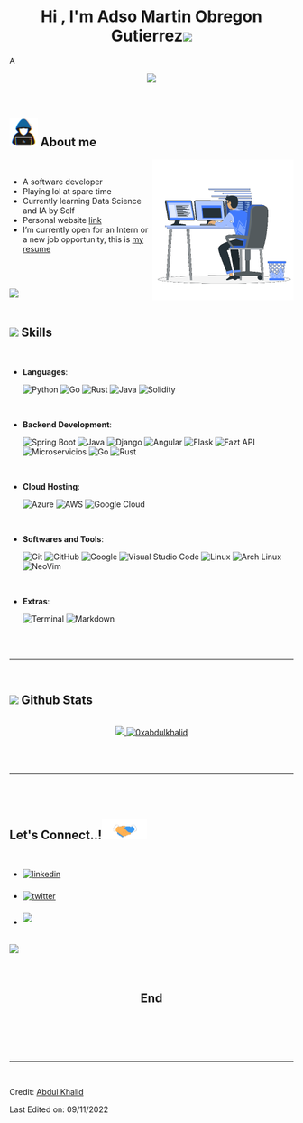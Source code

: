 <h1 align="center"><b>Hi , I'm Adso Martin Obregon Gutierrez</b><img src="https://media.giphy.com/media/hvRJCLFzcasrR4ia7z/giphy.gif" width="35"></h1>
<!--  -->A
<p align="center">
<a href="https://github.com/DenverCoder1/readme-typing-svg">
  <img src="https://readme-typing-svg.herokuapp.com?font=Time+New+Roman&color=cyan&size=25&center=true&vCenter=true&width=600&height=100&lines=Hola,+soy+Adso+Martín+Obregón;Software developer,;Estudiante+de+Ciencias+de+la+Computación,;Apasionado+por+aprender+nuevas+cosas..<3">
</a>

</p>


<br>



	
## <picture><img src = "https://github.com/0xAbdulKhalid/0xAbdulKhalid/raw/main/assets/mdImages/about_me.gif" width = 50px></picture> **About me**

<picture> <img align="right" src="https://github.com/0xAbdulKhalid/0xAbdulKhalid/raw/main/assets/mdImages/Right_Side.gif" width = 250px></picture>

<br>

- A software developer
- Playing lol at spare time
- Currently learning Data Science and IA by Self
- Personal website [link]()
- I’m currently open for an Intern or a new job opportunity, this is [my resume](https://read.cv/0xabdulkhalid)

<br><br>

<img src="https://user-images.githubusercontent.com/73097560/115834477-dbab4500-a447-11eb-908a-139a6edaec5c.gif"><br><br>

## <img src="https://media2.giphy.com/media/QssGEmpkyEOhBCb7e1/giphy.gif?cid=ecf05e47a0n3gi1bfqntqmob8g9aid1oyj2wr3ds3mg700bl&rid=giphy.gif" width ="25"><b> Skills</b>
<br>

<p align="center">

- **Languages**:
    
    ![Python](https://img.shields.io/badge/Python%20-%2314354C.svg?style=for-the-badge&logo=python&logoColor=white)
    ![Go](https://img.shields.io/badge/Go%20-%2300ADD8.svg?style=for-the-badge&logo=go&logoColor=white)
    ![Rust](https://img.shields.io/badge/Rust%20-%23000000.svg?style=for-the-badge&logo=rust&logoColor=white)
    ![Java](https://img.shields.io/badge/Java%20-%23ED8B00.svg?style=for-the-badge&logo=java&logoColor=white)
    ![Solidity](https://img.shields.io/badge/Solidity%20-%23339933.svg?style=for-the-badge&logo=solidity&logoColor=white)


<br>

- **Backend Development**:

   ![Spring Boot](https://img.shields.io/badge/Spring%20Boot-%236DB33F.svg?style=for-the-badge&logo=spring-boot&logoColor=white)
   ![Java](https://img.shields.io/badge/Java-%23ED8B00.svg?style=for-the-badge&logo=java&logoColor=white)
   ![Django](https://img.shields.io/badge/Django-%23092E20.svg?style=for-the-badge&logo=django&logoColor=white)
   ![Angular](https://img.shields.io/badge/Angular-%23DD0031.svg?style=for-the-badge&logo=angular&logoColor=white)
   ![Flask](https://img.shields.io/badge/Flask-%23000000.svg?style=for-the-badge&logo=flask&logoColor=white)
   ![Fazt API](https://img.shields.io/badge/Fazt%20API-%23404D59.svg?style=for-the-badge&logo=&logoColor=white)
   ![Microservicios](https://img.shields.io/badge/Microservicios-%2300599C.svg?style=for-the-badge&logo=&logoColor=white)
   ![Go](https://img.shields.io/badge/Go-%2300ADD8.svg?style=for-the-badge&logo=go&logoColor=white)
   ![Rust](https://img.shields.io/badge/Rust-%23000000.svg?style=for-the-badge&logo=rust&logoColor=white)

<br>

- **Cloud Hosting**:

   ![Azure](https://img.shields.io/badge/Azure-%230072C6.svg?style=for-the-badge&logo=microsoft-azure&logoColor=white)
   ![AWS](https://img.shields.io/badge/AWS-%23232F3E.svg?style=for-the-badge&logo=amazon-aws&logoColor=white)
   ![Google Cloud](https://img.shields.io/badge/Google%20Cloud-%234285F4.svg?style=for-the-badge&logo=google-cloud&logoColor=white)

<br>


- **Softwares and Tools**:
    
    ![Git](https://img.shields.io/badge/Git-%23F05033.svg?style=for-the-badge&logo=git&logoColor=white)
    ![GitHub](https://img.shields.io/badge/GitHub-%23121011.svg?style=for-the-badge&logo=github&logoColor=white)
    ![Google](https://img.shields.io/badge/Google-%234285F4.svg?style=for-the-badge&logo=google&logoColor=white)
    ![Visual Studio Code](https://img.shields.io/badge/Visual%20Studio%20Code-0078d7.svg?style=for-the-badge&logo=visual-studio-code&logoColor=white)
    ![Linux](https://img.shields.io/badge/Linux-FCC624?style=for-the-badge&logo=linux&logoColor=black)
    ![Arch Linux](https://img.shields.io/badge/Arch%20Linux-1793D1?style=for-the-badge&logo=arch-linux&logoColor=white)
    ![NeoVim](https://img.shields.io/badge/NeoVim-%2357A143.svg?style=for-the-badge&logo=neovim&logoColor=white)


<br>

- **Extras**:

    ![Terminal](https://img.shields.io/badge/Terminal-%23054020?style=for-the-badge&logo=gnu-bash&logoColor=white)
    ![Markdown](https://img.shields.io/badge/markdown-%23000000.svg?style=for-the-badge&logo=markdown&logoColor=white)   


</p>

<br>
<br>

-----

<br>


## <img src="https://media.giphy.com/media/iY8CRBdQXODJSCERIr/giphy.gif" width="35"><b> Github Stats </b>
<br>

<div align="center">

<a href="https://github.com/Adsoog/">
  <img src="https://github-readme-stats.vercel.app/api?username=0xabdulkhalid&include_all_commits=true&count_private=true&show_icons=true&line_height=20&title_color=7A7ADB&icon_color=2234AE&text_color=D3D3D3&bg_color=0,000000,130F40" width="450"/>
  <img src="https://github-readme-stats.vercel.app/api/top-langs?username=0xabdulkhalid&show_icons=true&locale=en&layout=compact&line_height=20&title_color=7A7ADB&icon_color=2234AE&text_color=D3D3D3&bg_color=0,000000,130F40" width="375"  alt="0xabdulkhalid"/>

</a>
</div>

<br>
<br>
<br>

-----

<br>
<br>

## <b> Let's Connect..!</b><img src="https://github.com/0xAbdulKhalid/0xAbdulKhalid/raw/main/assets/mdImages/handshake.gif" width ="80">
<br>
<div align='left'>

<ul>

<li>
<a href="https://linkedin.com/in/adso-obregon" target="_blank">
<img src="https://img.shields.io/badge/linkedin:  adso-%2300acee.svg?color=405DE6&style=for-the-badge&logo=linkedin&logoColor=white" alt=linkedin style="margin-bottom: 5px;"/>
</a>
</li>

<br>

<li>
<a href="https://twitter.com/" target="_blank">
<img src="https://img.shields.io/badge/twitter:  0xabdulkhalid-%2300acee.svg?color=1DA1F2&style=for-the-badge&logo=twitter&logoColor=white" alt=twitter style="margin-bottom: 5px;"/>
</a>
</li>

<br>

<li>
<a href="mailto:iadso.ao@gmail.com" target="_blank">
<img src="https://img.shields.io/badge/gmail:  0xabdulkhalid-%23EA4335.svg?style=for-the-badge&logo=gmail&logoColor=white" t=mail style="margin-bottom: 5px;" />
</a>
</li>
	
</ul>
</div>

<br>
<img src="https://user-images.githubusercontent.com/73097560/115834477-dbab4500-a447-11eb-908a-139a6edaec5c.gif">
<br>
<br>
<br>

<div align='center'>

## <b>End </b>

</div>
<br>
<br>
<br>
<br>

---

<br>

Credit: [Abdul Khalid](https://github.com/0xabdulkhalid)

Last Edited on: 09/11/2022
